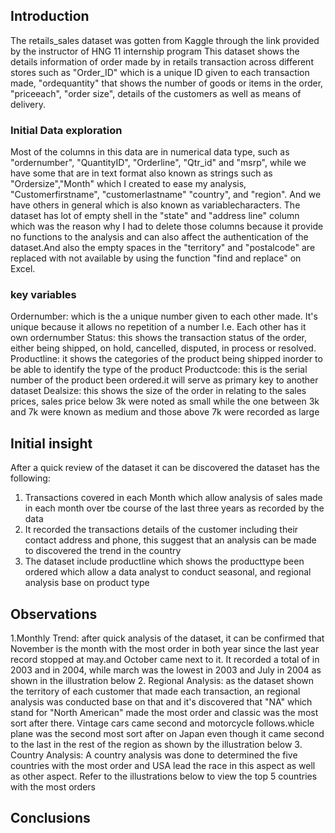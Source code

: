 ## Introduction
The retails_sales dataset was gotten from Kaggle through the link provided by the instructor of HNG 11 internship program 
This dataset shows the details information of order made by in retails transaction across different stores such as "Order_ID" which is a unique ID given to each transaction made, "ordequantity" that shows the number of goods or items in the order, "priceeach", "order size", details of the customers as well as means of delivery. 
### Initial Data exploration
Most of the columns in this data are in numerical data type, such as "ordernumber", "QuantityID", "Orderline", "Qtr_id" and "msrp", while we have some that are in text format also known as strings such as "Ordersize","Month" which I created to ease my analysis, "Customerfirstname", "customerlastname" "country", and "region". And we have others in general which is also known as variablecharacters. 
The dataset has lot of empty shell in the "state" and "address line" column which was the reason why I had to delete those columns because it provide no functions to the analysis and can also affect the authentication of the dataset.And also the empty spaces in the "territory" and "postalcode" are replaced with not available by using the function "find and replace" on Excel.
### key variables
Ordernumber: which is the a unique number given to each other made. It's unique because it allows no repetition of a number I.e. Each other has it own ordernumber 
Status: this shows the transaction status of the order, either being shipped, on hold, cancelled, disputed, in process or resolved. 
Productline: it shows the categories of the product being shipped inorder to be able to identify the type of the product
Productcode: this is the serial number of the product been ordered.it will serve as primary key to another dataset
Dealsize: this shows the size of the order in relating to the sales prices, sales price below 3k were noted as small while the one between 3k and 7k were known as medium and those above 7k were recorded as large  
## Initial insight 
After a quick review of the dataset it can be discovered the dataset has the following:
1. Transactions covered in each Month which allow analysis of sales made in each month over tbe course of the last three years as recorded by the data
2. It recorded the transactions details of the customer including  their contact address and phone, this suggest that an analysis can be made to discovered the trend in the country
3. The dataset include productline which shows the producttype been ordered which allow a data analyst to conduct seasonal, and regional analysis base on product type 
## Observations
1.Monthly Trend:
after quick analysis of the dataset, it can be confirmed that November is the month with the most order in both year since the last year record stopped at may.and October came next to it. It recorded a total of  in 2003 and in 2004, while march was the lowest in 2003 and July in 2004 as shown in the illustration below
2. Regional Analysis: as the dataset shown the territory of each customer that made each transaction, an regional analysis was conducted base on that and it's discovered that "NA" which stand for "North American" made the most order and classic was the most sort after there. Vintage cars came second and motorcycle follows.whicle plane was the second most sort after on Japan even though it came second to the last in the rest of the region  as shown by the illustration below
3. Country Analysis: A country analysis was done to determined the five countries with the most order and USA lead the race in this aspect as well as other aspect. Refer to the illustrations below to view the top 5 countries with the most orders 
## Conclusions


